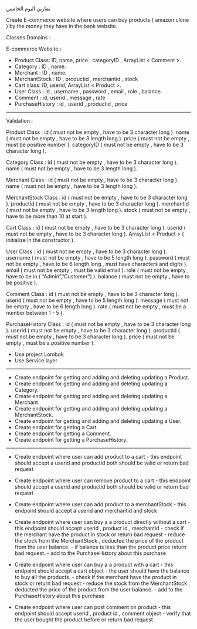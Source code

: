 تمارين اليوم الخامس


Create E-commerce website where users can buy products ( amazon clone ) by the money they have in the bank website.


Classes Domains :

E-commerce Website :
- Product Class: ID, name, price , categoryID , ArrayList < Comment >.
- Category : ID , name.
- Merchant : ID , name.
- MerchantStock : ID , productid , merchantid , stock
- Cart class: ID, userid, ArrayList < Product >.
- User Class : id , username , password , email , role , balance.
- Comment  : id, userid , message , rate
- PurchaseHistory : id , userid , productid , price


----------


Validation : 

Product Class :
id ( must not be empty , have to be 3 character long ).
name ( must not be empty , have to be 3 length long ).
price ( must not be empty , must be positive number  ).
categoryID ( must not be empty , have to be 3 character long ).

Category Class :
id ( must not be empty , have to be 3 character long ).
name ( must not be empty , have to be 3 length long ).

Merchant Class :
id ( must not be empty , have to be 3 character long ).
name ( must not be empty , have to be 3 length long ).

MerchantStock Class :
id ( must not be empty , have to be 3 character long ).
productid ( must not be empty , have to be 3 character long ).
merchantid ( must not be empty , have to be 3 length long ).
stock  ( must not be empty , have to be more than 10 at start ).

Cart Class :
id ( must not be empty , have to be 3 character long ).
userid ( must not be empty , have to be 3 character long ).
ArrayList < Product > ( initialize in the constructor ).

User Class : 
id ( must not be empty , have to be 3 character long ).
username ( must not be empty , have to be 5 length long ).
password ( must not be empty , have to be 6 length long , must have characters and digits ).
email  ( must not be empty , must be valid email ).
role  ( must not be empty , have to be in ( “Admin”,”Customer”) ).
balance ( must not be empty , have to be positive ).

Comment Class : 
id ( must not be empty , have to be 3 character long ).
userid ( must not be empty , have to be 5 length long ).
message  ( must not be empty , have to be 6 length long  ).
rate ( must not be empty , must be a number between 1 - 5 ).

PurchaseHistory Class : 
id ( must not be empty , have to be 3 character long ).
userid ( must not be empty , have to be 3 character long ).
productid  ( must not be empty , have to be 3 character long  ).
price ( must not be empty , must be a positive number ).


- Use project Lombok 
- Use Service layer


----------



- Create endpoint for getting and adding and deleting updating  a  Product.
- Create endpoint for getting and adding and deleting updating  a  Category.
- Create endpoint for getting and adding and deleting updating  a  Merchant.
- Create endpoint for getting and adding and deleting updating  a  MerchantStock.
- Create endpoint for getting and adding and deleting updating  a  User.
- Create endpoint for getting  a  Cart.
- Create endpoint for getting  a  Comment.
- Create endpoint for getting  a  PurchaseHistory.


----------


- Create endpoint where user can add product to  a cart
        - this endpoint should accept a userid and productid both should be valid or return bad request 


- Create endpoint where user can remove product to  a cart
        - this endpoint should accept a userid and productid both should be valid or return bad request
- Create endpoint where user can add product to a merchantStock
        - this endpoint should accept a userid and merchantid  and stock


- Create endpoint where user can buy a a product  directly without a cart
        - this endpoint should accept userid , product id , merchantid
        - check if the merchant have the product in stock or return bad request
        - reduce the stock from the MerchantStock , deducted the price of the product from the user balance.
        - if balance is less than the product price return bad request.
        - add to the PurchaseHistory about this purchase


- Create endpoint where user can buy a a product with a cart
        - this endpoint should accept a cart object
        - the user should have the balance to buy all the products.
        - check if the merchant have the product in stock or return bad request
        - reduce the stock from the MerchantStock , deducted the price of the product from the user balance.
        - add to the PurchaseHistory about this purchase


- Create endpoint where user can post comment on product
        - this endpoint should accept userid , product id , comment object
        - verify that the user bought the product before or return bad request




